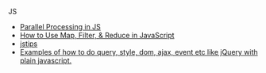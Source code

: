 
JS
* [Parallel Processing in JS](https://advancedweb.hu/2016/08/09/parallel-processing-in-js/)
* [How to Use Map, Filter, & Reduce in JavaScript](http://code.tutsplus.com/tutorials/how-to-use-map-filter-reduce-in-javascript--cms-26209)
* [jstips](http://www.jstips.co/)
* [Examples of how to do query, style, dom, ajax, event etc like jQuery with plain javascript.](https://github.com/oneuijs/You-Dont-Need-jQuery)

